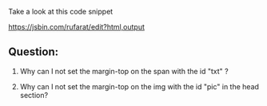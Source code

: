 Take a look at this code snippet

  https://jsbin.com/rufarat/edit?html,output

## Question: 

1. Why can I not set the margin-top on the span with the id "txt" ? 

1. Why can I not set the margin-top on the img with the id "pic" in the head section?
